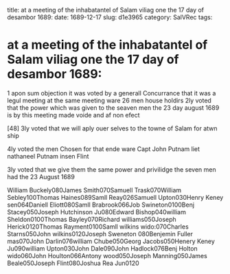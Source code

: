 title: at a meeting of the inhabatantel of Salam viliag one the 17 day of desambor 1689:
date: 1689-12-17
slug: d1e3965
category: SalVRec
tags: 


<div markdown class="doc" id="d1e3965">


# at a meeting of the inhabatantel of Salam viliag one the 17 day of desambor 1689: 

1 apon sum objection it was voted by a generall Concurrance that it was a legul meeting at the same meeting ware 26 men house holdirs 2ly voted that the power which was given to the seaven men the 23 day august 1689 is by this meeting made voide and af non efect

[48] 3ly voted that we will aply ouer selves to the towne of Salam for atwn ship

4ly voted the men Chosen for that ende ware Capt John Putnam liet nathaneel Putnam insen Flint

3ly voted that we give them the same power and privilidge the seven men had the 23 August 1689

William Buckely080James Smith070Samuell Trask070William Sebley100Thomas Haines089Samll Reay026Samuell Upton030Henry Keney sen064Daniell Eliott080Samll Brabrook066Job Swineton0100Benj Stacey050Joseph Hutchinson Ju080Edward Bishop040william Sheldon0100Thomas Bayley070Richard williams050Joseph Herick0120Thomas Rayment0100Samll wilkins wido:070Charles Starns050John wilkins0120Joseph Sweneton 080Benjemin Fuller mas070John Darlin076william Chube050Georg Jacobs050Henery Keney Ju090william Upton030John Dale090John Hadlock076Benj Holton wido060John Houlton066Antony wood050Joseph Manning050James Beale050Joseph Flint080Joshua Rea Jun0120
</div>
